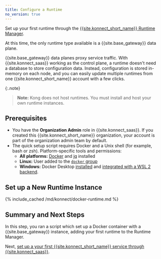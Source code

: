 ```yaml
---
title: Configure a Runtime
no_version: true
---
```


Set up your first runtime through the
[{{site.konnect_short_name}} Runtime Manager](/konnect/runtime-manager).

At this time, the only runtime type available is a {{site.base_gateway}}
data plane.

{{site.base_gateway}} data planes proxy service traffic. With
{{site.konnect_saas}} working as the control plane, a
runtime doesn't need a database to store configuration data. Instead,
configuration is stored in-memory on each node, and you can easily update
multiple runtimes from one {{site.konnect_short_name}} account with a few clicks.

{:.note}
> **Note:** Kong does not host runtimes. You must install and host your own
runtime instances.

## Prerequisites

* You have the **Organization Admin** role in
{{site.konnect_saas}}. If you created this {{site.konnect_short_name}} organization, your account
is part of the organization admin team by default.
* The quick setup script requires Docker and a Unix shell (for example, bash or
  zsh). Platform-specific tools and permissions:
  * **All platforms:** [Docker](https://docs.docker.com/get-docker/) and [jq](https://stedolan.github.io/jq/) installed
  * **Linux:** User added to the [`docker` group](https://docs.docker.com/engine/install/linux-postinstall/)
  * **Windows:** Docker Desktop [installed](https://docs.docker.com/docker-for-windows/install/#install-docker-desktop-on-windows) and [integrated with a WSL 2 backend](https://docs.docker.com/docker-for-windows/wsl/).

## Set up a New Runtime Instance

 {% include_cached /md/konnect/docker-runtime.md %}

## Summary and Next Steps

In this step, you ran a script which set up a Docker container with a
{{site.base_gateway}} instance, adding your first runtime to the Runtime
Manager.

Next, [set up a your first {{site.konnect_short_name}} service through {{site.konnect_saas}}](/konnect/getting-started/configure-service).
